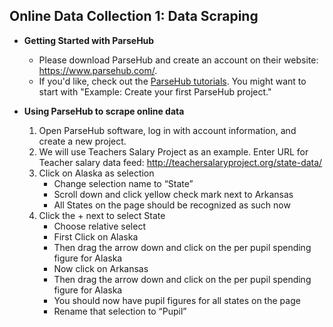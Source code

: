 ## Online Data Collection 1: Data Scraping

- **Getting Started with ParseHub**
  -   Please download ParseHub and create an account on their website: https://www.parsehub.com/.
  -   If you'd like, check out the [ParseHub tutorials](https://help.parsehub.com/hc/en-us/categories/202638628-Using-ParseHub). You might want to start with "Example: Create your first ParseHub project."
  
  
- **Using ParseHub to scrape online data**
  1.   Open ParseHub software, log in with account information, and create a new project.
  2.   We will use Teachers Salary Project as an example. Enter URL for Teacher salary data feed: http://teachersalaryproject.org/state-data/
  3.   Click on Alaska as selection 
       *  Change selection name to “State” 
       *  Scroll down and click yellow check mark next to Arkansas 
       *  All States on the page should be recognized as such now
  4.   Click the + next to select State
       *  Choose relative select
       *  First Click on Alaska
       *  Then drag the arrow down and click on the per pupil spending figure for Alaska
       *  Now click on Arkansas
       *  Then drag the arrow down and click on the per pupil spending figure for Alaska
       *  You should now have pupil figures for all states on the page
       *  Rename that selection to “Pupil”
